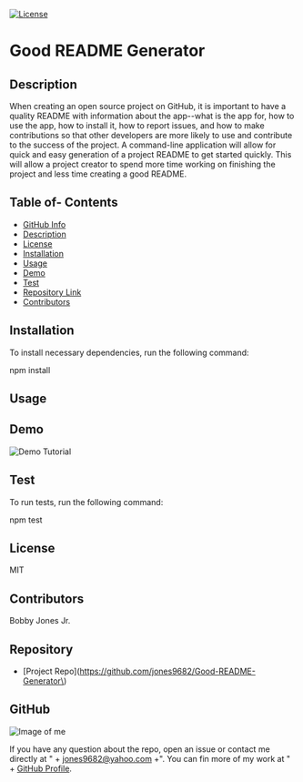 
[![License](http://img.shields.io/:license-MIT-blue.svg)](http://doge.mit-license.org)

# **Good README Generator**

## Description

When creating an open source project on GitHub, it is important to have a quality README with information about the app--what is the app for, how to use the app, how to install it, how to report issues, and how to make contributions so that other developers are more likely to use and contribute to the success of the project. A command-line application will allow for quick and easy generation of a project README to get started quickly. This will allow a project creator to spend more time working on finishing the project and less time creating a good README.

## Table of- Contents
- [GitHub Info](#GitHub)
- [Description](#Description)
- [License](#License)
- [Installation](#Installation)
- [Usage](#Usage)
- [Demo](#Demo)
- [Test](#Test)
- [Repository Link](#Repository)
- [Contributors](#Contributors) 

## Installation
To install necessary dependencies, run the following command:

npm install

## Usage



## Demo

![Demo Tutorial](Videos/GoodREADMEGenerator(Node).gif)

## Test
To run tests, run the following command:

npm test

## License

MIT

## Contributors

Bobby Jones Jr.

## Repository

- [Project Repo](https://github.com/jones9682/Good-README-Generator\)

## GitHub

![Image of me](https://avatars3.githubusercontent.com/u/64339522?v=4)

If you have any question about the repo, open an issue or contact me directly at " + jones9682@yahoo.com +". You can fin more of my work at "  + [GitHub Profile](https://github.com/jones9682).
  
  